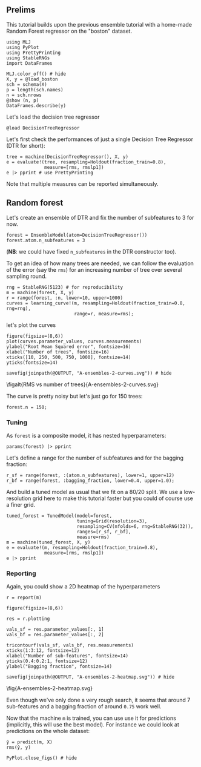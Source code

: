 <!--This file was generated, do not modify it.-->
## Prelims

This tutorial builds upon the previous ensemble tutorial with a home-made Random Forest regressor on the "boston" dataset.

```julia:ex1
using MLJ
using PyPlot
using PrettyPrinting
using StableRNGs
import DataFrames

MLJ.color_off() # hide
X, y = @load_boston
sch = schema(X)
p = length(sch.names)
n = sch.nrows
@show (n, p)
DataFrames.describe(y)
```

Let's load the decision tree regressor

```julia:ex2
@load DecisionTreeRegressor
```

Let's first check the performances of just a single Decision Tree Regressor (DTR for short):

```julia:ex3
tree = machine(DecisionTreeRegressor(), X, y)
e = evaluate!(tree, resampling=Holdout(fraction_train=0.8),
              measure=[rms, rmslp1])
e |> pprint # use PrettyPrinting
```

Note that multiple measures can be reported simultaneously.

## Random forest

Let's create an ensemble of DTR and fix the number of subfeatures to 3 for now.

```julia:ex4
forest = EnsembleModel(atom=DecisionTreeRegressor())
forest.atom.n_subfeatures = 3
```

(**NB**: we could have fixed `n_subfeatures` in the DTR constructor too).

To get an idea of how many trees are needed, we can follow the evaluation of the error (say the `rms`) for an increasing number of tree over several sampling round.

```julia:ex5
rng = StableRNG(5123) # for reproducibility
m = machine(forest, X, y)
r = range(forest, :n, lower=10, upper=1000)
curves = learning_curve!(m, resampling=Holdout(fraction_train=0.8, rng=rng),
                         range=r, measure=rms);
```

let's plot the curves

```julia:ex6
figure(figsize=(8,6))
plot(curves.parameter_values, curves.measurements)
ylabel("Root Mean Squared error", fontsize=16)
xlabel("Number of trees", fontsize=16)
xticks([10, 250, 500, 750, 1000], fontsize=14)
yticks(fontsize=14)

savefig(joinpath(@OUTPUT, "A-ensembles-2-curves.svg")) # hide
```

\figalt{RMS vs number of trees}{A-ensembles-2-curves.svg}

The curve is pretty noisy but let's just go for 150 trees:

```julia:ex7
forest.n = 150;
```

### Tuning

As `forest` is a composite model, it has nested hyperparameters:

```julia:ex8
params(forest) |> pprint
```

Let's define a range for the number of subfeatures and for the bagging fraction:

```julia:ex9
r_sf = range(forest, :(atom.n_subfeatures), lower=1, upper=12)
r_bf = range(forest, :bagging_fraction, lower=0.4, upper=1.0);
```

And build a tuned model as usual that we fit on a 80/20 split.
We use a low-resolution grid here to make this tutorial faster but you could of course use a finer grid.

```julia:ex10
tuned_forest = TunedModel(model=forest,
                          tuning=Grid(resolution=3),
                          resampling=CV(nfolds=6, rng=StableRNG(32)),
                          ranges=[r_sf, r_bf],
                          measure=rms)
m = machine(tuned_forest, X, y)
e = evaluate!(m, resampling=Holdout(fraction_train=0.8),
              measure=[rms, rmslp1])
e |> pprint
```

### Reporting
Again, you could show a 2D heatmap of the hyperparameters

```julia:ex11
r = report(m)

figure(figsize=(8,6))

res = r.plotting

vals_sf = res.parameter_values[:, 1]
vals_bf = res.parameter_values[:, 2]

tricontourf(vals_sf, vals_bf, res.measurements)
xticks(1:3:12, fontsize=12)
xlabel("Number of sub-features", fontsize=14)
yticks(0.4:0.2:1, fontsize=12)
ylabel("Bagging fraction", fontsize=14)

savefig(joinpath(@OUTPUT, "A-ensembles-2-heatmap.svg")) # hide
```

\fig{A-ensembles-2-heatmap.svg}

Even though we've only done a very rough search, it seems that around 7 sub-features and a bagging fraction of around `0.75` work well.

Now that the machine `m` is trained, you can use use it for predictions (implicitly, this will use the best model).
For instance we could look at predictions on the whole dataset:

```julia:ex12
ŷ = predict(m, X)
rms(ŷ, y)

PyPlot.close_figs() # hide
```

